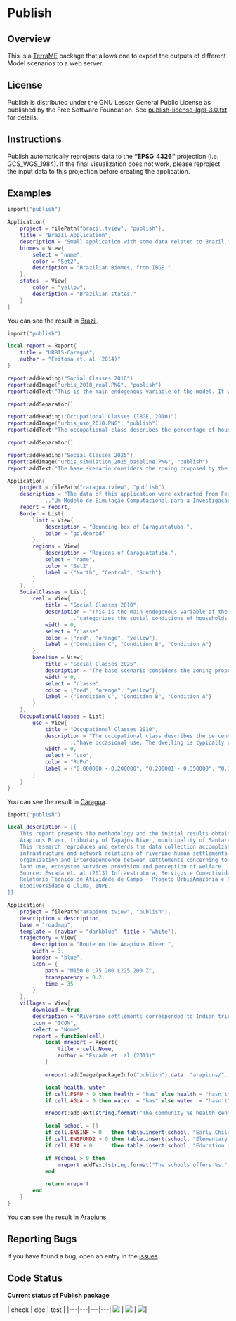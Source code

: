 # Publish
## Overview
This is a [TerraME](http://terrame.org) package that allows one to export the outputs of different Model scenarios to a web server.

## License
Publish is distributed under the GNU Lesser General Public License as published by the Free Software Foundation. See [publish-license-lgpl-3.0.txt](https://github.com/pedro-andrade-inpe/publish/blob/master/license.txt) for details.

## Instructions
Publish automatically reprojects data to the <b>“EPSG:4326”</b> projection (i.e. GCS_WGS_1984). If the final visualization does not work, please reproject the input data to this projection before creating the application.

## Examples
```lua
import("publish")

Application{
    project = filePath("brazil.tview", "publish"),
    title = "Brazil Application",
    description = "Small application with some data related to Brazil.",
    biomes = View{
        select = "name",
        color = "Set2",
        description = "Brazilian Biomes, from IBGE."
    },
    states  = View{
        color = "yellow",
        description = "Brazilian states."
    }
}
```
You can see the result in [Brazil](https://ghcdn.rawgit.org//TerraME/publish/master/examples/brazilWebMap/index.html).

```lua
import("publish")

local report = Report{
    title = "URBIS-Caraguá",
    author = "Feitosa et. al (2014)"
}

report:addHeading("Social Classes 2010")
report:addImage("urbis_2010_real.PNG", "publish")
report:addText("This is the main endogenous variable of the model. It was obtained from a classification that categorizes the social conditions of households in Caraguatatuba on \"condition A\" (best), \"B\" or \"C\". This classification was carried out through satellite imagery interpretation and a cluster analysis (k-means method) on a set of indicators build from census data of income, education, dependency ratio, householder gender, and occupation condition of households. More details on this classification were presented in Feitosa et al. (2012) Vulnerabilidade e Modelos de Simulação como Estratégias Mediadoras: contribuição ao debate das mudanças climáticas e ambientais.")

report:addSeparator()

report:addHeading("Occupational Classes (IBGE, 2010)")
report:addImage("urbis_uso_2010.PNG", "publish")
report:addText("The occupational class describes the percentage of houses and apartments inside such areas that have occasional use. The dwelling is typically used in summer vacations and holidays.")

report:addSeparator()

report:addHeading("Social Classes 2025")
report:addImage("urbis_simulation_2025_baseline.PNG", "publish")
report:addText("The base scenario considers the zoning proposed by the new master plan of Caraguatatuba. This scenario shows how the new master plan consolidates existing patterns and trends, not being able to force significant changes in relation to the risk distribution observed in 2010.")

Application{
    project = filePath("caragua.tview", "publish"),
    description = "The data of this application were extracted from Feitosa et. al (2014) URBIS-Caraguá: "
            .."Um Modelo de Simulação Computacional para a Investigação de Dinâmicas de Ocupação Urbana em Caraguatatuba, SP.",
    report = report,
    Border = List{
        limit = View{
            description = "Bounding box of Caraguatatuba.",
            color = "goldenrod"
        },
        regions = View{
            description = "Regions of Caraguatatuba.",
            select = "name",
            color = "Set2",
            label = {"North", "Central", "South"}
        }
    },
    SocialClasses = List{
        real = View{
            title = "Social Classes 2010",
            description = "This is the main endogenous variable of the model. It was obtained from a classification that "
                    .."categorizes the social conditions of households in Caraguatatuba on 'condition A' (best), 'B' or 'C''.",
            width = 0,
            select = "classe",
            color = {"red", "orange", "yellow"},
            label = {"Condition C", "Condition B", "Condition A"}
        },
        baseline = View{
            title = "Social Classes 2025",
            description = "The base scenario considers the zoning proposed by the new master plan of Caraguatatuba.",
            width = 0,
            select = "classe",
            color = {"red", "orange", "yellow"},
            label = {"Condition C", "Condition B", "Condition A"}
        }
    },
    OccupationalClasses = List{
        use = View{
            title = "Occupational Classes 2010",
            description = "The occupational class describes the percentage of houses and apartments inside such areas that "
                    .."have occasional use. The dwelling is typically used in summer vacations and holidays.",
            width = 0,
            select = "uso",
            color = "RdPu",
            label = {"0.000000 - 0.200000", "0.200001 - 0.350000", "0.350001 - 0.500000", "0.500001 - 0.700000", "0.700001 - 0.930000"}
        }
    }
}
```
You can see the result in [Caragua](https://ghcdn.rawgit.org/TerraME/publish/master/examples/caraguaWebMap/index.html).

```lua
import("publish")

local description = [[
    This report presents the methodology and the initial results obtained at the fieldwork along riverine settlements at
    Arapiuns River, tributary of Tapajós River, municipality of Santarém, Pará state, from June 4 th to 15 th , 2012.
    This research reproduces and extends the data collection accomplished for Tapajós communities in 2009, regarding the
    infrastructure and network relations of riverine human settlements. The main objective was to characterize the
    organization and interdependence between settlements concerning to:infrastructure, health and education services,
    land use, ecosystem services provision and perception of welfare.
    Source: Escada et. al (2013) Infraestrutura, Serviços e Conectividade das Comunidades Ribeirinhas do Arapiuns, PA.
    Relatório Técnico de Atividade de Campo - Projeto UrbisAmazônia e Projeto Cenários para a Amazônia: Uso da terra,
    Biodiversidade e Clima, INPE.
]]

Application{
    project = filePath("arapiuns.tview", "publish"),
    description = description,
    base = "roadmap",
    template = {navbar = "darkblue", title = "white"},
    trajectory = View{
        description = "Route on the Arapiuns River.",
        width = 3,
        border = "blue",
        icon = {
            path = "M150 0 L75 200 L225 200 Z",
            transparency = 0.2,
            time = 35
        }
    },
    villages = View{
        download = true,
        description = "Riverine settlements corresponded to Indian tribes, villages, and communities that are inserted into public lands.",
        icon = "ICON",
        select = "Nome",
        report = function(cell)
            local mreport = Report{
                title = cell.Nome,
                author = "Escada et. al (2013)"
            }

            mreport:addImage(packageInfo("publish").data.."arapiuns/"..cell.Nome..".jpg")

            local health, water
            if cell.PSAU > 0 then health = "has" else health = "hasn't" end
            if cell.AGUA > 0 then water  = "has" else water  = "hasn't" end

            mreport:addText(string.format("The community %s health center and %s access to water.", health, water))

            local school = {}
            if cell.ENSINF > 0   then table.insert(school, "Early Childhood Education")     end
            if cell.ENSFUND2 > 0 then table.insert(school, "Elementary School")             end
            if cell.EJA > 0      then table.insert(school, "Education of Young and Adults") end

            if #school > 0 then
                mreport:addText(string.format("The schools offers %s.", table.concat(school, ", ")))
            end

            return mreport
        end
    }
}
```
You can see the result in [Arapiuns](https://ghcdn.rawgit.org//TerraME/publish/master/examples/arapiunsWebMap/index.html).

## Reporting Bugs
If you have found a bug, open an entry in the [issues](https://github.com/TerraME/publish/issues).

## Code Status
<b> Current status of Publish package </b>

| check | doc | test |
|---|---|---|---|
[<img src="http://www.dpi.inpe.br/jenkins/buildStatus/icon?job=terrame-ci-publish-code-analysis-linux-ubuntu-14.04">](http://www.dpi.inpe.br/jenkins/job/terrame-ci-publish-code-analysis-linux-ubuntu-14.04/lastBuild/consoleFull) | [<img src="http://www.dpi.inpe.br/jenkins/buildStatus/icon?job=terrame-ci-publish-doc-linux-ubuntu-14.04">](http://www.dpi.inpe.br/jenkins/job/terrame-ci-publish-doc-linux-ubuntu-14.04/lastBuild/consoleFull) | [<img src="http://www.dpi.inpe.br/jenkins/buildStatus/icon?job=terrame-ci-publish-unittest-linux-ubuntu-14.04">](http://www.dpi.inpe.br/jenkins/job/terrame-ci-publish-unittest-linux-ubuntu-14.04/lastBuild/consoleFull)|
